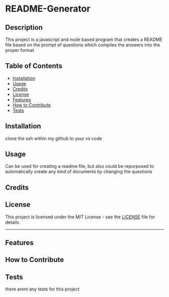 # README-Generator

## Description

This project is a javascript and node based program that creates a README file based on the prompt of questions which compiles the answers into the proper format

## Table of Contents

- [Installation](#installation)
- [Usage](#usage)
- [Credits](#credits)
- [License](#license)
- [Features](#features)
- [How to Contribute](#how-to-contribute)
- [Tests](#tests)

## Installation

clone the ssh within my github to your vs code

## Usage

Can be used for creating a readme file, but also could be repurposed to automatically create any kind of documents by changing the questions

## Credits

## License

This project is licensed under the MIT License - see the [LICENSE](LICENSE) file for details.

---

## Features

## How to Contribute

## Tests

there arent any tests for this project
